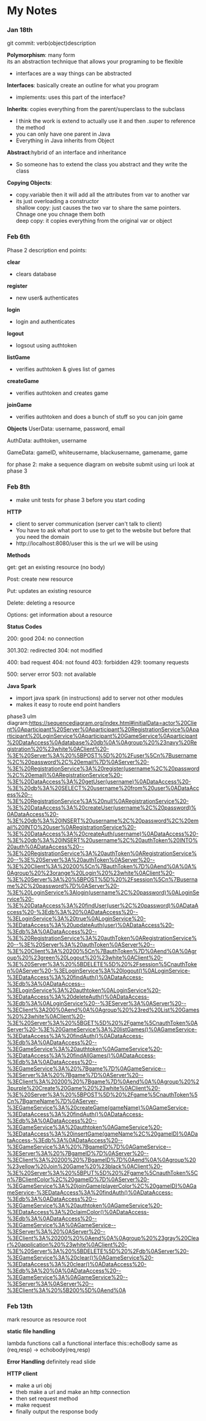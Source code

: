 # My Notes

### Jan 18th

git commit: verb(object)description

**Polymorphism**: many form  
its an abstraction technique that allows your programing to be flexible
- interfaces are a way things can be abstracted

**Interfaces**: basically create an outline for what you program
- implements: uses this part of the interface?

**Inherits**: copies everything from the parent/superclass to the subclass
- I think the work is extend to actually use it and then .super to reference the method 
- you can only have one parent in Java
- Everything in Java inherits from Object

**Abstract**:hybrid of an interface and inheritance
- So someone has to extend the class you abstract and they write the class

**Copying Objects**: 
- copy.variable then it will add all the attributes from var to another var
- its just overloading a constructor  
shallow copy: just causes the two var to share the same pointers. Chnage one you chnage them both  
deep copy: it copies everything from the original var or object


### Feb 6th
Phase 2 description
end points:

**clear**
- clears database

**register**
- new user& authenticates

**login**
- login and authenticates

**logout**
- logsout using authtoken

**listGame**
- verifies authtoken & gives list of games

**createGame**
- verifies authtoken and creates game

**joinGame**
- verifies authtoken and does a bunch of stuff so you can join game


**Objects**
UserData: username, password, email

AuthData: authtoken, username

GameData: gameID, whiteusername, blackusername, gamename, game

for phase 2: make a sequence diagram on website
submit using uri
look at phase 3

### Feb 8th

- make unit tests for phase 3 before you start coding

**HTTP**
- client to server communication (server can't talk to client)
- You have to ask what port to use to get to the website but before that you need the domain
- http://localhost:8080/user this is the url we will be using

**Methods**

get: get an existing resource (no body)

Post: create new resource

Put: updates an existing resource

Delete: deleting a resource

Options: get information about a resource

**Status Codes**

200: good
204: no connection

301.302: redirected
304: not modified

400: bad request
404: not found
403: forbidden
429: toomany requests

500: server error
503: not available

**Java Spark**
- import java spark (in instructions) add to server not other modules
- makes it easy to route end point handlers

phase3 ulm diagram:https://sequencediagram.org/index.html#initialData=actor%20Client%0Aparticipant%20Server%0Aparticipant%20RegistrationService%0Aparticipant%20LoginService%0Aparticipant%20GameService%0Aparticipant%20DataAccess%0Adatabase%20db%0A%0Agroup%20%23navy%20Registration%20%23white%0AClient%20-%3E%20Server%3A%20%5BPOST%5D%20%2Fuser%5Cn%7Busername%2C%20password%2C%20email%7D%0AServer%20-%3E%20RegistrationService%3A%20register(username%2C%20password%2C%20email)%0ARegistrationService%20-%3E%20DataAccess%3A%20getUser(username)%0ADataAccess%20-%3E%20db%3A%20SELECT%20username%20from%20user%0ADataAccess%20--%3E%20RegistrationService%3A%20null%0ARegistrationService%20-%3E%20DataAccess%3A%20createUser(username%2C%20password)%0ADataAccess%20-%3E%20db%3A%20INSERT%20username%2C%20password%2C%20email%20INTO%20user%0ARegistrationService%20-%3E%20DataAccess%3A%20createAuth(username)%0ADataAccess%20-%3E%20db%3A%20INSERT%20username%2C%20authToken%20INTO%20auth%0ADataAccess%20--%3E%20RegistrationService%3A%20authToken%0ARegistrationService%20--%3E%20Server%3A%20authToken%0AServer%20--%3E%20Client%3A%20200%5Cn%7BauthToken%7D%0Aend%0A%0A%0Agroup%20%23orange%20Login%20%23white%0AClient%20-%3E%20Server%3A%20%5BPOST%5D%20%2Fsession%5Cn%7Busername%2C%20password%7D%0AServer%20-%3E%20LoginService%3Alogin(username%2C%20password)%0ALoginService%20-%3E%20DataAccess%3A%20findUser(user%2C%20password)%0ADataAccess%20-%3Edb%3A%20%0ADataAccess%20--%3ELoginService%3A%20true%0ALoginService%20-%3EDataAccess%3A%20updateAuth(user)%0ADataAccess%20-%3Edb%3A%0ADataAccess%20--%3E%20RegistrationService%3A%20authToken%0ARegistrationService%20--%3E%20Server%3A%20authToken%0AServer%20--%3E%20Client%3A%20200%5Cn%7BauthToken%7D%0Aend%0A%0Agroup%20%23green%20Logout%20%23white%0AClient%20-%3E%20Server%3A%20%5BDELETE%5D%20%2Fsession%5CnauthToken%0AServer%20-%3ELoginService%3A%20logout()%0ALoginService-%3EDataAccess%3A%20findAuth()%0ADataAccess-%3Edb%3A%0ADataAccess--%3ELoginService%3A%20authtoken%0ALoginService%20-%3EDataAccess%3A%20deleteAuth()%0ADataAccess-%3Edb%3A%0ALoginService%20--%3EServer%3A%0AServer%20--%3EClient%3A200%0Aend%0A%0Agroup%20%23red%20List%20Games%20%23white%0AClient%20-%3E%20Server%3A%20%5BGET%5D%20%2Fgame%5CnauthToken%0AServer%20-%3E%20GameService%3A%20listGames()%0AGameService-%3EDataAccess%3A%20findAuth()%0ADataAccess-%3Edb%3A%0ADataAccess%20--%3EGameService%3A%20authtoken%0AGameService%20-%3EDataAccess%3A%20findAllGames()%0ADataAccess-%3Edb%3A%0ADataAccess%20--%3EGameService%3A%20%7Bgame%7D%0AGameService--%3EServer%3A%20%7Bgame%7D%0AServer%20--%3EClient%3A%20200%20%7Bgame%7D%0Aend%0A%0Agroup%20%23purple%20Create%20Game%20%23white%0AClient%20-%3E%20Server%3A%20%5BPOST%5D%20%2Fgame%5CnauthToken%5Cn%7BgameName%7D%0AServer-%3EGameService%3A%20createGame(gameName)%0AGameService-%3EDataAccess%3A%20findAuth()%0ADataAccess-%3Edb%3A%0ADataAccess%20--%3EGameService%3A%20authtoken%0AGameService%20-%3EDataAccess%3A%20insertGame(gameName%2C%20gameID)%0ADataAccess-%3Edb%3A%0ADataAccess%20--%3EGameService%3A%20%7BgameID%7D%0AGameService--%3EServer%3A%20%7BgameID%7D%0AServer%20--%3EClient%3A%20200%20%7BgameID%7D%0Aend%0A%0Agroup%20%23yellow%20Join%20Game%20%23black%0AClient%20-%3E%20Server%3A%20%5BPUT%5D%20%2Fgame%5CnauthToken%5Cn%7BClientColor%2C%20gameID%7D%0AServer%20-%3EGameService%3A%20joinGame(playerColor%2C%20gameID)%0AGameService-%3EDataAccess%3A%20findAuth()%0ADataAccess-%3Edb%3A%0ADataAccess%20--%3EGameService%3A%20authtoken%0AGameService%20-%3EDataAccess%3A%20claimColor()%0ADataAccess-%3Edb%3A%0ADataAccess%20--%3EGameService%3A%0AGameService--%3EServer%3A%20%0AServer%20--%3EClient%3A%20200%20%0Aend%0A%0Agroup%20%23gray%20Clear%20application%20%23white%0AClient%20-%3E%20Server%3A%20%5BDELETE%5D%20%2Fdb%0AServer%20-%3EGameService%3A%20clear()%0AGameService%20-%3EDataAccess%3A%20clear()%0ADataAccess%20-%3Edb%3A%20%0A%0ADataAccess%20--%3EGameService%3A%0AGameService%20--%3EServer%3A%0AServer%20--%3EClient%3A%20%5B200%5D%0Aend%0A

### Feb 13th

mark resource as resource root

**static file handling**

lambda functions call a functional interface
this::echoBody
same as (req,resp) -> echobody(req,resp)

**Error Handling**
definitely read slide

**HTTP client**
- make a uri obj
- theb make a url and make an http connection
- then set request method 
- make request
- finally output the response body




